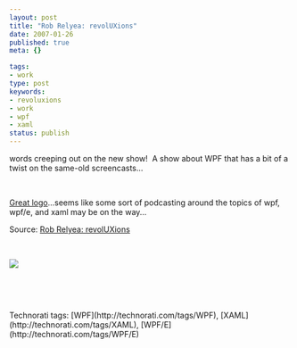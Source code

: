 ```yaml
---
layout: post
title: "Rob Relyea: revolUXions"
date: 2007-01-26
published: true
meta: {}

tags:
- work
type: post
keywords:
- revoluxions
- work
- wpf
- xaml
status: publish
---
```



words creeping out on the new show!  A show about WPF that has a bit of a twist on the same-old screencasts...



 

<!-- blockquote  -->

[Great logo](http://blog.andyeick.com/2007/01/25/blogging+The+RevolUXions.aspx)...seems like some sort of podcasting around the topics of wpf, wpf/e, and xaml may be on the way...

<!-- endblockquote  -->

Source: [Rob Relyea: revolUXions](http://rrelyea.spaces.live.com/blog/cns!167AD7A5AB58D5FE!1601.entry)



 



[![](http://blog.andyeick.com/content/binary/WindowsLiveWriter/RobRelyearevolUXions_CB89/rux_small%5B5%5D.jpg)](http://ux.nukeation.com)



 



 

<div class="wlWriterSmartContent">Technorati tags: [WPF](http://technorati.com/tags/WPF), [XAML](http://technorati.com/tags/XAML), [WPF/E](http://technorati.com/tags/WPF/E)</div>

